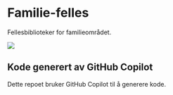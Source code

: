 # Familie-felles

Fellesbiblioteker for familieområdet.

![](https://github.com/navikt/familie-felles/workflows/Build-Deploy/badge.svg)

## Kode generert av GitHub Copilot

Dette repoet bruker GitHub Copilot til å generere kode.
